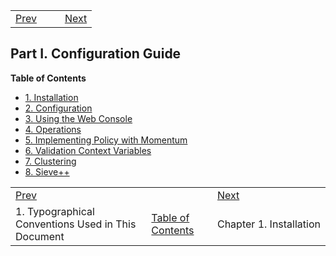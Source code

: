 |     |     |     |
| --- | --- | --- |
| [Prev](typographical)  |   |  [Next](install) |

## Part I. Configuration Guide
**Table of Contents**

* [1\. Installation](install)
* [2\. Configuration](conf)
* [3\. Using the Web Console](web3)
* [4\. Operations](operations)
* [5\. Implementing Policy with Momentum](policy)
* [6\. Validation Context Variables](policy.context.variables)
* [7\. Clustering](cluster)
* [8\. Sieve++](sieve)

|     |     |     |
| --- | --- | --- |
| [Prev](typographical)  |   |  [Next](install) |
| 1. Typographical Conventions Used in This Document  | [Table of Contents](index) |  Chapter 1. Installation |
